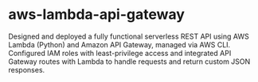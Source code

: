 # aws-lambda-api-gateway
Designed and deployed a fully functional serverless REST API using AWS Lambda (Python) and Amazon API Gateway, managed via AWS CLI. Configured IAM roles with least-privilege access and integrated API Gateway routes with Lambda to handle requests and return custom JSON responses.

